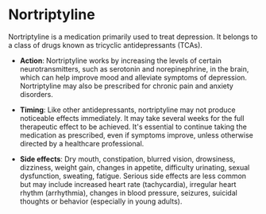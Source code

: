 [//]: # (source: ?)
[//]: # (tags: antidepressants medications)

# Nortriptyline

Nortriptyline is a medication primarily used to treat depression. It belongs to a class of drugs known as tricyclic antidepressants (TCAs).

* **Action**: Nortriptyline works by increasing the levels of certain neurotransmitters, such as serotonin and norepinephrine, in the brain, which can help improve mood and alleviate symptoms of depression. Nortriptyline may also be prescribed for chronic pain and anxiety disorders.

* **Timing**: Like other antidepressants, nortriptyline may not produce noticeable effects immediately. It may take several weeks for the full therapeutic effect to be achieved. It's essential to continue taking the medication as prescribed, even if symptoms improve, unless otherwise directed by a healthcare professional.

* **Side effects**: Dry mouth, constipation, blurred vision, drowsiness, dizziness, weight gain, changes in appetite, difficulty urinating, sexual dysfunction, sweating, fatigue. Serious side effects are less common but may include increased heart rate (tachycardia), irregular heart rhythm (arrhythmia), changes in blood pressure, seizures, suicidal thoughts or behavior (especially in young adults).
